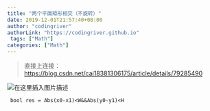 ```yaml
---
title: "两个平面矩形相交（不旋转）"
date: 2019-12-01T21:57:40+08:00
author: "codingriver"
authorLink: "https://codingriver.github.io"
 tags: ["Math"]
categories: ["Math"]
---
```


<!--more-->

>直接上连接：https://blog.csdn.net/cai18381306175/article/details/79285490




  
  

![在这里插入图片描述](https://img-blog.csdnimg.cn/20181207180525390.png?x-oss-process=image/watermark,type_ZmFuZ3poZW5naGVpdGk,shadow_10,text_aHR0cHM6Ly9ibG9nLmNzZG4ubmV0L2NvZGluZ3JpdmVy,size_16,color_FFFFFF,t_70)  


` bool res = Abs(x0-x1)<W&&Abs(y0-y1)<H`

